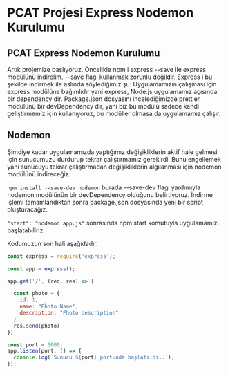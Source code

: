 # PCAT Projesi Express Nodemon Kurulumu
## PCAT Express Nodemon Kurulumu
Artık projemize başlıyoruz. Öncelikle npm i express --save ile express modülünü indirelim. --save flagı kullanmak zorunlu değildir. Express i bu şekilde indirmek ile aslında söylediğimiz şu: Uygulamamızın çalışması için express modülüne bağımlıdır yani express, Node.js uygulamamız açısında bir dependency dir. Package.json dosyasını incelediğimizde prettier modülünü bir devDependency dir, yani biz bu modülü sadece kendi geliştirmemiz için kullanıyoruz, bu modüller olmasa da uygulamamız çalışır.  

## Nodemon
Şimdiye kadar uygulamamızda yaptığımız değişikliklerin aktif hale gelmesi için sunucumuzu durdurup tekrar çalıştırmamız gerekirdi. Bunu engellemek yani sunucuyu tekrar çalıştırmadan değişikliklerin algılanması için nodemon modülünü indireceğiz.

`
npm install --save-dev nodemon
`
burada --save-dev flagı yardımıyla nodemon modülünün bir devDependency olduğunu belirtiyoruz. İndirme işlemi tamamlandıktan sonra package.json dosyasında yeni bir script oluşturacağız.

`
"start": "nodemon app.js"
`
sonrasında npm start komutuyla uygulamamızı başlatabiliriz.

Kodumuzun son hali aşağıdadır.  

```javascript
const express = require('express');

const app = express();

app.get('/', (req, res) => {

  const photo = {
    id: 1,
    name: "Photo Name",
    description: "Photo description"
  }
  res.send(photo)
})

const port = 3000;
app.listen(port, () => {
  console.log(`Sunucu ${port} portunda başlatıldı..`);
});
```
